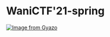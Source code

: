 # WaniCTF'21-spring

[![Image from Gyazo](https://i.gyazo.com/1b4cad80bce740500256f4ad9eb5f823.png)](https://gyazo.com/1b4cad80bce740500256f4ad9eb5f823)

